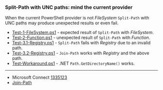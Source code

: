 
### Split-Path with UNC paths: mind the current provider

When the current PowerShell provider is not *FileSystem* `Split-Path` with UNC
paths may produce unexpected results or even fail.

- [Test-1-FileSystem.ps1](Test-1-FileSystem.ps1) - expected result of `Split-Path` with *FileSystem*.
- [Test-2-Function.ps1](Test-2-Function.ps1) - unexpected result of `Split-Path` with *Function*.
- [Test-3.1-Registry.ps1](Test-3.1-Registry.ps1) - `Split-Path` fails with *Registry* due to an invalid path.
- [Test-3.2-Registry.ps1](Test-3.2-Registry.ps1) - `Join-Path` works with *Registry* and the above path.
- [Test-Workaround.ps1](Test-Workaround.ps1) - .NET `Path.GetDirectoryName()` works.

---

- Microsoft Connect [1335123](https://connect.microsoft.com/PowerShell/feedback/details/1335123)
- [Join-Path](../Join-Path)
